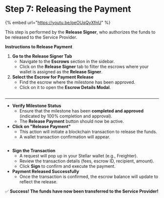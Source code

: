# Step 7: Releasing the Payment

{% embed url="https://youtu.be/peOUqQyXfnU" %}

This step is performed by the **Release Signer**, who authorizes the funds to be released to the Service Provider.

**Instructions to Release Payment**

1. **Go to the Release Signer Tab**
   * Navigate to the **Escrows** section in the sidebar.
   * Click on the **Release Signer** tab to filter the escrows where your wallet is assigned as the **Release Signer**.
2. **Select the Escrow for Payment Release**
   * Find the escrow where the milestone has been approved.
   * Click on it to open the **Escrow Details Modal**.

<figure><img src="../../.gitbook/assets/image (7).png" alt=""><figcaption></figcaption></figure>

***

* **Verify Milestone Status**
  * Ensure that the milestone has been **completed and approved** (indicated by 100% completion and approval).
  * The **Release Payment** button should now be active.
* **Click on "Release Payment"**
  * This action will initiate a blockchain transaction to release the funds.
  * A wallet transaction confirmation will appear.

<figure><img src="../../.gitbook/assets/image (9).png" alt=""><figcaption></figcaption></figure>

* **Sign the Transaction**
  * A request will pop up in your Stellar wallet (e.g., Freighter).
  * Review the transaction details (fees, escrow ID, recipient, amount).
  * Click **Sign** to confirm and execute the payment.
* **Payment Released Successfully**
  * Once the transaction is confirmed, the escrow balance will update to reflect the release.

✅ **Success! The funds have now been transferred to the Service Provider!**
